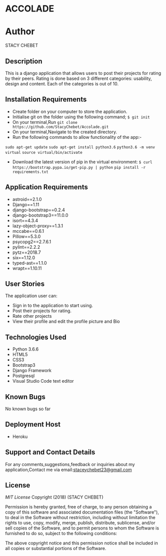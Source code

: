 # ACCOLADE

# Author
STACY CHEBET

## 

## Description
This is a django application that allows users to post their projects for rating by their peers. Rating is done based on 3 different categories: usability, design and content. Each of the categories is out of 10.
## Installation Requirements
- Create folder on your computer to store the application.
- Initialise git on the folder using the following command;
    `$ git init`
- On your terminal,Run `git clone https://github.com/StacyChebet/Accolade.git`
- On your terminal,Navigate to the created directory.
- Run the following commands to allow functionality of the app:-

`sudo apt-get update`
`sudo apt-get install python3.6`
`python3.6 -m venv virtual`
`source virtual/bin/activate`
- Download the latest version of pip in the virtual environment: `$ curl https://bootstrap.pypa.io/get-pip.py | python`
`pip install -r requirements.txt`

## Application Requirements
- astroid==2.1.0
- Django==1.11
- django-bootstrap==0.2.4
- django-bootstrap3==11.0.0
- isort==4.3.4
- lazy-object-proxy==1.3.1
- mccabe==0.6.1
- Pillow==5.3.0
- psycopg2==2.7.6.1
- pylint==2.2.2
- pytz==2018.7
- six==1.12.0
- typed-ast==1.1.0
- wrapt==1.10.11




## User Stories
The application user can:
- Sign in to the application to start using.
- Post their projects for rating.
- Rate other projects
- View their profile and edit the profile picture and Bio

## Technologies Used
- Python 3.6.6
- HTML5
- CSS3
- Bootstrap3
- Django Framework
- Postgresql
- Visual Studio Code text editor

## Known Bugs
No known bugs so far

## Deployment Host
- Heroku

## Support and Contact Details
For any comments,suggestions,feedback or inquiries about my application,Contact me via email:staceychebet23@gmail.com


## License
*MIT License*
Copyright (2018) (STACY CHEBET)

Permission is hereby granted, free of charge, to any person obtaining a copy of this software and associated documentation files (the "Software"), to deal in the Software without restriction, including without limitation the rights to use, copy, modify, merge, publish, distribute, sublicense, and/or sell copies of the Software, and to permit persons to whom the Software is furnished to do so, subject to the following conditions:

The above copyright notice and this permission notice shall be included in all copies or substantial portions of the Software.
